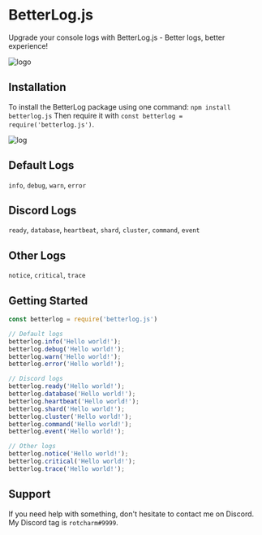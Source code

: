 # BetterLog.js

Upgrade your console logs with BetterLog.js - Better logs, better experience!

![logo](https://cdn.discordapp.com/attachments/1031615083702394940/1059798584410775622/betterlogjs.png)

## Installation

To install the BetterLog package using one command: `npm install betterlog.js`
Then require it with `const betterlog = require('betterlog.js')`.

![log](https://cdn.discordapp.com/attachments/1058432471349346395/1103763991429386460/image.png)

## Default Logs

`info`, `debug`, `warn`, `error`

## Discord Logs

`ready`, `database`, `heartbeat`, `shard`, `cluster`, `command`, `event`

## Other Logs

`notice`, `critical`, `trace`

## Getting Started


```javascript
const betterlog = require('betterlog.js')

// Default logs
betterlog.info('Hello world!');
betterlog.debug('Hello world!');
betterlog.warn('Hello world!');
betterlog.error('Hello world!');

// Discord logs
betterlog.ready('Hello world!');
betterlog.database('Hello world!');
betterlog.heartbeat('Hello world!');
betterlog.shard('Hello world!');
betterlog.cluster('Hello world!');
betterlog.command('Hello world!');
betterlog.event('Hello world!');

// Other logs
betterlog.notice('Hello world!');
betterlog.critical('Hello world!');
betterlog.trace('Hello world!');

```

## Support

If you need help with something, don't hesitate to contact me on Discord. My Discord tag is `rotcharm#9999`.

